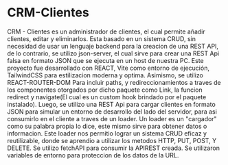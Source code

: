 # CRM-Clientes
CRM - Clientes es un administrador de clientes, el cual permite añadir clientes, editar y eliminarlos. Esta basado en un sistema CRUD, sin necesidad de usar un lenguaje backend para la creacion de una REST API, de lo contrario, se utilizo json-server, el cual sirve para crear una REST Api falsa en formato JSON que se ejecuta en un host de nuestra PC.
Este proyecto fue desarrollado con REACT, Vite como entorno de ejecución, TailwindCSS para estilizacion moderna y optima.
Asimismo, se utilizo REACT-ROUTER-DOM Para incluir paths, y redireccionamientos a traves de los componentes otorgados por dicho paquete como Link, la funcion redirect y navigate(El cual es un custom hook brindado por el paquete instalado). Luego, se utilizo una REST Api para cargar clientes en formato JSON para simular un entorno de desarrollo del lado del servidor, para asi consumirlo en el cliente a traves de un loader. Un loader es un "cargador" como su palabra propia lo dice, este mismo sirve para obtener datos o informacion. Este loader nos permitio lograr un sistema CRUD eficaz y reutilizable, donde se aprendio a utilizar los metodos HTTP, PUT, POST, Y DELETE.
Se utilizo fetchAPI para consumir la APIREST creada. Se utilizaron variables de entorno para proteccion de los datos de la URL.

